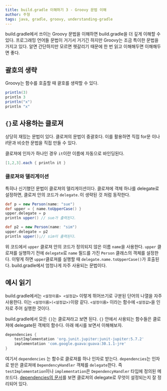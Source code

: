 ```yaml
---
title: build.gradle 이해하기 3 - Groovy 문법 이해
author: 주형
tags: java, gradle, groovy, understanding-gradle
---
```


build.gradle에서 쓰이는 Groovy 문법을 이해하면 build.gradle을 더 깊게 이해할 수 있다.
프로그래밍 언어들 문법이 거기서 거기긴 하지만 Groovy는 조금 특이한 문법을 가지고 있다.
알면 간단하지만 모르면 헷갈리기 때문에 한 번 읽고 이해해두면 이해해두면 좋다.

## 괄호의 생략

Groovy는 함수를 호출할 때 괄호를 생략할 수 있다. 

```groovy
println(3)
println 3
println("x")
println "x"
```

## `{}`로 사용하는 클로져

상당히 재밌는 문법이 있다. 클로져의 문법이 중괄호다.
이를 활용하면 직접 for문 이나 if문과 비슷한 문법을 직접 만들 수 있다.

클로져에 인자가 하나인 경우 `it`이란 이름에 자동으로 바인딩된다.

```groovy
[1,2,3].each { println it }
```

### 클로져와 델리게이션

특히나 신기했던 문법이 클로져의 델리게이션이다.
클로져에 객체 하나를 delegate로 설정하면, 클로져 안의 코드가 `delegate.`이 생략된
것 처럼 동작한다.

```groovy
def p = new Person(name: "sue")
def upper = { name.toUpperCase() }
upper.delegate = p
println upper() // sue가 출력된다.

def p2 = new Person(name: "sim")
upper.delegate = p2
println upper();// sim이 출력된다.
```

위 코드에서 `upper` 클로져 안의 코드가 정의되지 않은 이름 `name`을 사용한다.
`upper` 클로져를 실행하기 전에 `delegate`로 `name` 필드를 가진 `Person` 클래스의 객체를 설정한다.
이렇게 하면 `upper`클로져를 실행할 때 `delegate.name.toUpperCase()`가 호출된다.
build.gradle에서 엄청나게 자주 사용되는 문법이다.


## 예시 읽기

build.gradle에서는 `<설정이름> <설정값>` 이렇게 뛰어쓰기로 구분된 단어의 나열을
자주 사용한다. 이는 `<설정이름>(<설정값>)`이랑 같다.
`<설정이름>` 이라는 함수에 `<설정값>`을 인자로 주어 실행한 것이다.

build.gradle에서 모든 `{}`는 클로져라고 보면 된다.
`{}` 안에서 사용되는 함수들은 클로져에 delegate된 객체의 함수다.
아래 예시를 보면서 이해해보자.

```groovy
dependencies {
    testImplementation 'org.junit.jupiter:junit-jupiter:5.7.2' 
    implementation 'com.google.guava:guava:30.1.1-jre' 
}

```

여기서 `dependencies` 는 함수로 클로져를 하나 인자로 받는다.
`dependencies`는 인자로 받은 클로져에 `DependencyHandler` 객체를 `delegate`한다.
즉 `testImplementation`이나 `implementation`은 `DependencyHandler` 타입에 정의된 메쏘드다.
[dependencies의 문서](https://docs.gradle.org/current/dsl/org.gradle.api.Project.html#org.gradle.api.Project:dependencies(groovy.lang.Closure))를 보면 클로져의 delegate로 무엇이 설정되는지 잘 정리되어 있다. 



